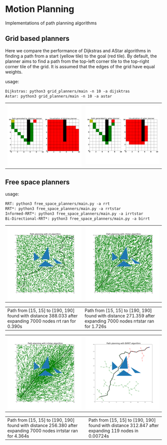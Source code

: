 # Motion Planning
Implementations of path planning algorithms

## Grid based planners
Here we compare the performance of Dijkstras and AStar algorithms in finding a path from a start (yellow tile) to the goal (red tile). By default, the planner aims to find a path from the top-left corner tile to the top-right corner tile of the grid. It is assumed that the edges of the grid have equal weights.


usage:
```
Dijkstras: python3 grid_planners/main -n 10 -a dijsktras
Astar: python3 grid_planners/main -n 10 -a astar
```

<div align=center>
<table>
  <tr>
    <td><img src="https://github.com/Yadunund/motion_planning/blob/master/media/dijkstras.png" alt="dijkstra" width="400"/></a></td>
    <td><img src="https://github.com/Yadunund/motion_planning/blob/master/media/astar.png" alt="astar" width="400"/></a></td>
  </tr>
</table>
</div>

## Free space planners

usage:
```
RRT: python3 free_space_planners/main.py -a rrt
RRT*: python3 free_space_planners/main.py -a rrtstar
Informed-RRT*: python3 free_space_planners/main.py -a irrtstar
Bi-Directional-RRT*: python3 free_space_planners/main.py -a birrt
```

<div align=center>
<table>
  <tr>
    <td><img src="https://github.com/Yadunund/motion_planning/blob/master/media/rrt.png" alt="rrt" width="400"/></a></td>
    <td><img src="https://github.com/Yadunund/motion_planning/blob/master/media/rrtstar.png" alt="rrtstar" width="400"/></a></td>
  </tr>
</table>
<table>
  <tr>
    <td>
      Path from [15, 15] to [190, 190] found with distance 388.033 after expanding 7000 nodes rrt ran for 0.390s
    </td>
    <td>
      Path from [15, 15] to [190, 190] found with distance 271.359 after expanding 7000 nodes rrtstar ran for 1.726s
    </td>
  </tr>
</table>
<table>
  <tr>
    <td><img src="https://github.com/Yadunund/motion_planning/blob/master/media/informed_rrtstar.png" alt="rrt" width="400"/></a></td>
    <td><img src="https://github.com/Yadunund/motion_planning/blob/master/media/birrt.png" alt="rrt" width="400"/></a></td>
  </tr>
</table>
<table>
  <tr>
    <td>
      Path from [15, 15] to [190, 190] found with distance 256.380 after expanding 7000 nodes irrtstar ran for 4.364s
    </td>
    <td>
      Path from [15, 15] to [190, 190] found with distance 312.847 after expanding 119 nodes in 0.00724s
    </td>
  </tr>
</table>
</div>


